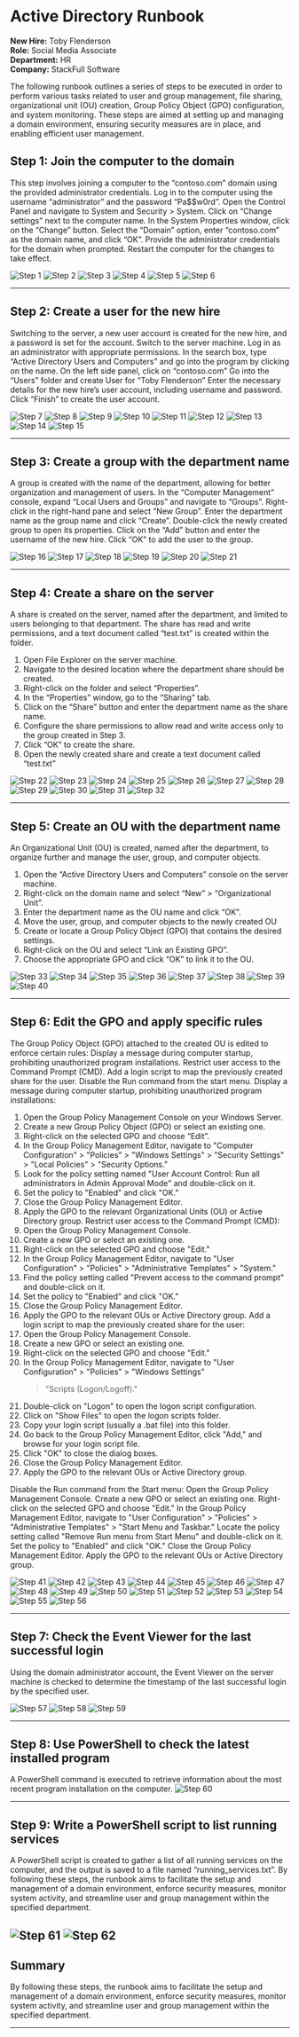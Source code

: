 # Active Directory Runbook

**New Hire:** Toby Flenderson  
**Role:** Social Media Associate  
**Department:** HR  
**Company:** StackFull Software

The following runbook outlines a series of steps to be executed in order to perform various tasks related to user and group management, file sharing, organizational unit (OU) creation, Group Policy Object (GPO) configuration, and system monitoring. These steps are aimed at setting up and managing a domain environment, ensuring security measures are in place, and enabling efficient user management.


## Step 1: Join the computer to the domain

This step involves joining a computer to the “contoso.com” domain using the provided administrator credentials.
Log in to the computer using the username “administrator” and the password “Pa$$w0rd”.
Open the Control Panel and navigate to System and Security > System.
Click on “Change settings” next to the computer name.
In the System Properties window, click on the “Change” button.
Select the “Domain” option, enter “contoso.com” as the domain name, and click “OK”.
Provide the administrator credentials for the domain when prompted.
Restart the computer for the changes to take effect.

![Step 1](https://github.com/eldoktor1/Active-Directory-Runbook/blob/main/Active-Directory-Runbook-Images/image1.png?raw=true)
![Step 2](https://github.com/eldoktor1/Active-Directory-Runbook/blob/main/Active-Directory-Runbook-Images/image2.png?raw=true)
![Step 3](https://github.com/eldoktor1/Active-Directory-Runbook/blob/main/Active-Directory-Runbook-Images/image3.png?raw=true)
![Step 4](https://github.com/eldoktor1/Active-Directory-Runbook/blob/main/Active-Directory-Runbook-Images/image4.png?raw=true)
![Step 5](https://github.com/eldoktor1/Active-Directory-Runbook/blob/main/Active-Directory-Runbook-Images/image5.png?raw=true)
![Step 6](https://github.com/eldoktor1/Active-Directory-Runbook/blob/main/Active-Directory-Runbook-Images/image6.png?raw=true)

---

## Step 2: Create a user for the new hire

Switching to the server, a new user account is created for the new hire, and a password is set for the account.
Switch to the server machine.
Log in as an administrator with appropriate permissions.
In the search box, type “Active Directory Users and Computers” and go into the program by clicking on the name.
On the left side panel, click on “contoso.com”
Go into the “Users” folder and create User for “Toby Flenderson”
Enter the necessary details for the new hire’s user account, including username and password.
Click “Finish” to create the user account.

![Step 7](https://github.com/eldoktor1/Active-Directory-Runbook/blob/main/Active-Directory-Runbook-Images/image7.png?raw=true)
![Step 8](https://github.com/eldoktor1/Active-Directory-Runbook/blob/main/Active-Directory-Runbook-Images/image8.png?raw=true)
![Step 9](https://github.com/eldoktor1/Active-Directory-Runbook/blob/main/Active-Directory-Runbook-Images/image9.png?raw=true)
![Step 10](https://github.com/eldoktor1/Active-Directory-Runbook/blob/main/Active-Directory-Runbook-Images/image10.png?raw=true)
![Step 11](https://github.com/eldoktor1/Active-Directory-Runbook/blob/main/Active-Directory-Runbook-Images/image11.png?raw=true)
![Step 12](https://github.com/eldoktor1/Active-Directory-Runbook/blob/main/Active-Directory-Runbook-Images/image12.png?raw=true)
![Step 13](https://github.com/eldoktor1/Active-Directory-Runbook/blob/main/Active-Directory-Runbook-Images/image13.png?raw=true)
![Step 14](https://github.com/eldoktor1/Active-Directory-Runbook/blob/main/Active-Directory-Runbook-Images/image14.png?raw=true)
![Step 15](https://github.com/eldoktor1/Active-Directory-Runbook/blob/main/Active-Directory-Runbook-Images/image15.png?raw=true)

---

## Step 3: Create a group with the department name

A group is created with the name of the department, allowing for better organization and management of users.
In the “Computer Management” console, expand “Local Users and Groups” and navigate to “Groups”.
Right-click in the right-hand pane and select “New Group”.
Enter the department name as the group name and click “Create”.
Double-click the newly created group to open its properties.
Click on the “Add” button and enter the username of the new hire.
Click “OK” to add the user to the group.

![Step 16](https://github.com/eldoktor1/Active-Directory-Runbook/blob/main/Active-Directory-Runbook-Images/image16.png?raw=true)
![Step 17](https://github.com/eldoktor1/Active-Directory-Runbook/blob/main/Active-Directory-Runbook-Images/image17.png?raw=true)
![Step 18](https://github.com/eldoktor1/Active-Directory-Runbook/blob/main/Active-Directory-Runbook-Images/image18.png?raw=true)
![Step 19](https://github.com/eldoktor1/Active-Directory-Runbook/blob/main/Active-Directory-Runbook-Images/image19.png?raw=true)
![Step 20](https://github.com/eldoktor1/Active-Directory-Runbook/blob/main/Active-Directory-Runbook-Images/image20.png?raw=true)
![Step 21](https://github.com/eldoktor1/Active-Directory-Runbook/blob/main/Active-Directory-Runbook-Images/image21.png?raw=true)

---

## Step 4: Create a share on the server

A share is created on the server, named after the department, and limited to users belonging to that department. The share has read and write permissions, and a text document called “test.txt” is created within the folder.
1. Open File Explorer on the server machine.
2. Navigate to the desired location where the department share should be created.
3. Right-click on the folder and select “Properties”.
4. In the “Properties” window, go to the “Sharing” tab.
5. Click on the “Share” button and enter the department name as the share name.
6. Configure the share permissions to allow read and write access only to the group created in Step 3.
7. Click “OK” to create the share.
8. Open the newly created share and create a text document called “test.txt”

![Step 22](https://github.com/eldoktor1/Active-Directory-Runbook/blob/main/Active-Directory-Runbook-Images/image22.png?raw=true)
![Step 23](https://github.com/eldoktor1/Active-Directory-Runbook/blob/main/Active-Directory-Runbook-Images/image23.png?raw=true)
![Step 24](https://github.com/eldoktor1/Active-Directory-Runbook/blob/main/Active-Directory-Runbook-Images/image24.png?raw=true)
![Step 25](https://github.com/eldoktor1/Active-Directory-Runbook/blob/main/Active-Directory-Runbook-Images/image25.png?raw=true)
![Step 26](https://github.com/eldoktor1/Active-Directory-Runbook/blob/main/Active-Directory-Runbook-Images/image26.png?raw=true)
![Step 27](https://github.com/eldoktor1/Active-Directory-Runbook/blob/main/Active-Directory-Runbook-Images/image27.png?raw=true)
![Step 28](https://github.com/eldoktor1/Active-Directory-Runbook/blob/main/Active-Directory-Runbook-Images/image28.png?raw=true)
![Step 29](https://github.com/eldoktor1/Active-Directory-Runbook/blob/main/Active-Directory-Runbook-Images/image29.png?raw=true)
![Step 30](https://github.com/eldoktor1/Active-Directory-Runbook/blob/main/Active-Directory-Runbook-Images/image30.png?raw=true)
![Step 31](https://github.com/eldoktor1/Active-Directory-Runbook/blob/main/Active-Directory-Runbook-Images/image31.png?raw=true)
![Step 32](https://github.com/eldoktor1/Active-Directory-Runbook/blob/main/Active-Directory-Runbook-Images/image32.png?raw=true)

---

## Step 5: Create an OU with the department name

An Organizational Unit (OU) is created, named after the department, to organize further and manage the user, group, and computer objects.
1. Open the “Active Directory Users and Computers” console on the server machine.
2. Right-click on the domain name and select “New” > “Organizational Unit”.
3. Enter the department name as the OU name and click “OK”.
4. Move the user, group, and computer objects to the newly created OU
5. Create or locate a Group Policy Object (GPO) that contains the desired settings.
6. Right-click on the OU and select “Link an Existing GPO”.
7. Choose the appropriate GPO and click “OK” to link it to the OU.

![Step 33](https://github.com/eldoktor1/Active-Directory-Runbook/blob/main/Active-Directory-Runbook-Images/image33.png?raw=true)
![Step 34](https://github.com/eldoktor1/Active-Directory-Runbook/blob/main/Active-Directory-Runbook-Images/image34.png?raw=true)
![Step 35](https://github.com/eldoktor1/Active-Directory-Runbook/blob/main/Active-Directory-Runbook-Images/image35.png?raw=true)
![Step 36](https://github.com/eldoktor1/Active-Directory-Runbook/blob/main/Active-Directory-Runbook-Images/image36.png?raw=true)
![Step 37](https://github.com/eldoktor1/Active-Directory-Runbook/blob/main/Active-Directory-Runbook-Images/image37.png?raw=true)
![Step 38](https://github.com/eldoktor1/Active-Directory-Runbook/blob/main/Active-Directory-Runbook-Images/image38.png?raw=true)
![Step 39](https://github.com/eldoktor1/Active-Directory-Runbook/blob/main/Active-Directory-Runbook-Images/image39.png?raw=true)
![Step 40](https://github.com/eldoktor1/Active-Directory-Runbook/blob/main/Active-Directory-Runbook-Images/image40.png?raw=true)

---

## Step 6: Edit the GPO and apply specific rules

The Group Policy Object (GPO) attached to the created OU is edited to enforce certain rules:
Display a message during computer startup, prohibiting unauthorized program installations.
Restrict user access to the Command Prompt (CMD).
Add a login script to map the previously created share for the user.
Disable the Run command from the start menu.
Display a message during computer startup, prohibiting unauthorized program installations:
1. Open the Group Policy Management Console on your Windows Server.
2. Create a new Group Policy Object (GPO) or select an existing one.
3. Right-click on the selected GPO and choose “Edit”.
4. In the Group Policy Management Editor, navigate to "Computer Configuration" > "Policies" > "Windows 
    Settings" > "Security Settings" > "Local Policies" > "Security Options."
5. Look for the policy setting named "User Account Control: Run all administrators in Admin Approval Mode" 
    and double-click on it.
6. Set the policy to "Enabled" and click "OK."
7. Close the Group Policy Management Editor.
8. Apply the GPO to the relevant Organizational Units (OU) or Active Directory group.
Restrict user access to the Command Prompt (CMD):
1. Open the Group Policy Management Console.
2. Create a new GPO or select an existing one.
3. Right-click on the selected GPO and choose "Edit."
4. In the Group Policy Management Editor, navigate to "User Configuration" > "Policies" > "Administrative 
    Templates" > "System."
5. Find the policy setting called "Prevent access to the command prompt" and double-click on it.
6. Set the policy to "Enabled" and click "OK."
7. Close the Group Policy Management Editor.
8. Apply the GPO to the relevant OUs or Active Directory group.
Add a login script to map the previously created share for the user:
1. Open the Group Policy Management Console.
2. Create a new GPO or select an existing one.
3. Right-click on the selected GPO and choose "Edit."
4. In the Group Policy Management Editor, navigate to "User Configuration" > "Policies" > "Windows Settings" 
    > "Scripts (Logon/Logoff)."
5. Double-click on "Logon" to open the logon script configuration.
6. Click on "Show Files" to open the logon scripts folder.
7. Copy your login script (usually a .bat file) into this folder.
8. Go back to the Group Policy Management Editor, click "Add," and browse for your login script file.
9. Click "OK" to close the dialog boxes.
10. Close the Group Policy Management Editor.
11. Apply the GPO to the relevant OUs or Active Directory group.

Disable the Run command from the Start menu:
Open the Group Policy Management Console.
Create a new GPO or select an existing one.
Right-click on the selected GPO and choose "Edit."
In the Group Policy Management Editor, navigate to "User Configuration" > "Policies" > "Administrative Templates" > "Start Menu and Taskbar."
Locate the policy setting called "Remove Run menu from Start Menu" and double-click on it.
Set the policy to "Enabled" and click "OK."
Close the Group Policy Management Editor.
Apply the GPO to the relevant OUs or Active Directory group.

![Step 41](https://github.com/eldoktor1/Active-Directory-Runbook/blob/main/Active-Directory-Runbook-Images/image41.png?raw=true)
![Step 42](https://github.com/eldoktor1/Active-Directory-Runbook/blob/main/Active-Directory-Runbook-Images/image42.png?raw=true)
![Step 43](https://github.com/eldoktor1/Active-Directory-Runbook/blob/main/Active-Directory-Runbook-Images/image43.png?raw=true)
![Step 44](https://github.com/eldoktor1/Active-Directory-Runbook/blob/main/Active-Directory-Runbook-Images/image44.png?raw=true)
![Step 45](https://github.com/eldoktor1/Active-Directory-Runbook/blob/main/Active-Directory-Runbook-Images/image45.png?raw=true)
![Step 46](https://github.com/eldoktor1/Active-Directory-Runbook/blob/main/Active-Directory-Runbook-Images/image46.png?raw=true)
![Step 47](https://github.com/eldoktor1/Active-Directory-Runbook/blob/main/Active-Directory-Runbook-Images/image47.png?raw=true)
![Step 48](https://github.com/eldoktor1/Active-Directory-Runbook/blob/main/Active-Directory-Runbook-Images/image48.png?raw=true)
![Step 49](https://github.com/eldoktor1/Active-Directory-Runbook/blob/main/Active-Directory-Runbook-Images/image49.png?raw=true)
![Step 50](https://github.com/eldoktor1/Active-Directory-Runbook/blob/main/Active-Directory-Runbook-Images/image50.png?raw=true)
![Step 51](https://github.com/eldoktor1/Active-Directory-Runbook/blob/main/Active-Directory-Runbook-Images/image51.png?raw=true)
![Step 52](https://github.com/eldoktor1/Active-Directory-Runbook/blob/main/Active-Directory-Runbook-Images/image52.png?raw=true)
![Step 53](https://github.com/eldoktor1/Active-Directory-Runbook/blob/main/Active-Directory-Runbook-Images/image53.png?raw=true)
![Step 54](https://github.com/eldoktor1/Active-Directory-Runbook/blob/main/Active-Directory-Runbook-Images/image54.png?raw=true)
![Step 55](https://github.com/eldoktor1/Active-Directory-Runbook/blob/main/Active-Directory-Runbook-Images/image55.png?raw=true)
![Step 56](https://github.com/eldoktor1/Active-Directory-Runbook/blob/main/Active-Directory-Runbook-Images/image56.png?raw=true)

---

## Step 7: Check the Event Viewer for the last successful login

Using the domain administrator account, the Event Viewer on the server machine is checked to determine the timestamp of the last successful login by the specified user.


![Step 57](https://github.com/eldoktor1/Active-Directory-Runbook/blob/main/Active-Directory-Runbook-Images/image57.png?raw=true)
![Step 58](https://github.com/eldoktor1/Active-Directory-Runbook/blob/main/Active-Directory-Runbook-Images/image58.png?raw=true)
![Step 59](https://github.com/eldoktor1/Active-Directory-Runbook/blob/main/Active-Directory-Runbook-Images/image59.png?raw=true)

---

## Step 8: Use PowerShell to check the latest installed program

A PowerShell command is executed to retrieve information about the most recent program installation on the computer.
![Step 60](https://github.com/eldoktor1/Active-Directory-Runbook/blob/main/Active-Directory-Runbook-Images/image60.png?raw=true)


---

## Step 9: Write a PowerShell script to list running services

A PowerShell script is created to gather a list of all running services on the computer, and the output is saved to a file named “running_services.txt”.
By following these steps, the runbook aims to facilitate the setup and management of a domain environment, enforce security measures, monitor system activity, and streamline user and group management within the specified department.

![Step 61](https://github.com/eldoktor1/Active-Directory-Runbook/blob/main/Active-Directory-Runbook-Images/image61.png?raw=true)
![Step 62](https://github.com/eldoktor1/Active-Directory-Runbook/blob/main/Active-Directory-Runbook-Images/image62.png?raw=true)
---

## Summary

By following these steps, the runbook aims to facilitate the setup and management of a domain environment, enforce security measures, monitor system activity, and streamline user and group management within the specified department.

---
